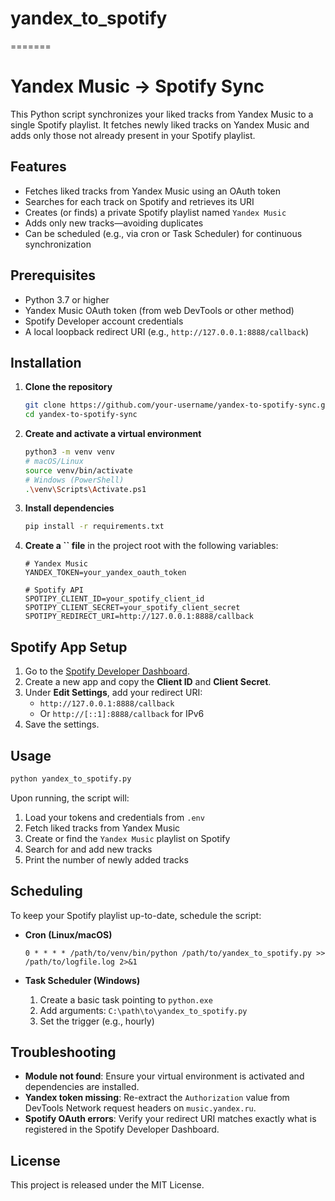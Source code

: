 # yandex_to_spotify
=======
# Yandex Music → Spotify Sync

This Python script synchronizes your liked tracks from Yandex Music to a single Spotify playlist. It fetches newly liked tracks on Yandex Music and adds only those not already present in your Spotify playlist.

## Features

- Fetches liked tracks from Yandex Music using an OAuth token
- Searches for each track on Spotify and retrieves its URI
- Creates (or finds) a private Spotify playlist named `Yandex Music`
- Adds only new tracks—avoiding duplicates
- Can be scheduled (e.g., via cron or Task Scheduler) for continuous synchronization

## Prerequisites

- Python 3.7 or higher
- Yandex Music OAuth token (from web DevTools or other method)
- Spotify Developer account credentials
- A local loopback redirect URI (e.g., `http://127.0.0.1:8888/callback`)

## Installation

1. **Clone the repository**

   ```bash
   git clone https://github.com/your-username/yandex-to-spotify-sync.git
   cd yandex-to-spotify-sync
   ```

2. **Create and activate a virtual environment**

   ```bash
   python3 -m venv venv
   # macOS/Linux
   source venv/bin/activate
   # Windows (PowerShell)
   .\venv\Scripts\Activate.ps1
   ```

3. **Install dependencies**

   ```bash
   pip install -r requirements.txt
   ```

4. **Create a **``** file** in the project root with the following variables:

   ```env
   # Yandex Music
   YANDEX_TOKEN=your_yandex_oauth_token

   # Spotify API
   SPOTIPY_CLIENT_ID=your_spotify_client_id
   SPOTIPY_CLIENT_SECRET=your_spotify_client_secret
   SPOTIPY_REDIRECT_URI=http://127.0.0.1:8888/callback
   ```

## Spotify App Setup

1. Go to the [Spotify Developer Dashboard](https://developer.spotify.com/dashboard/).
2. Create a new app and copy the **Client ID** and **Client Secret**.
3. Under **Edit Settings**, add your redirect URI:
   - `http://127.0.0.1:8888/callback`
   - Or `http://[::1]:8888/callback` for IPv6
4. Save the settings.

## Usage

```bash
python yandex_to_spotify.py
```

Upon running, the script will:

1. Load your tokens and credentials from `.env`
2. Fetch liked tracks from Yandex Music
3. Create or find the `Yandex Music` playlist on Spotify
4. Search for and add new tracks
5. Print the number of newly added tracks

## Scheduling

To keep your Spotify playlist up-to-date, schedule the script:

- **Cron (Linux/macOS)**

  ```cron
  0 * * * * /path/to/venv/bin/python /path/to/yandex_to_spotify.py >> /path/to/logfile.log 2>&1
  ```

- **Task Scheduler (Windows)**

  1. Create a basic task pointing to `python.exe`
  2. Add arguments: `C:\path\to\yandex_to_spotify.py`
  3. Set the trigger (e.g., hourly)

## Troubleshooting

- **Module not found**: Ensure your virtual environment is activated and dependencies are installed.
- **Yandex token missing**: Re-extract the `Authorization` value from DevTools Network request headers on `music.yandex.ru`.
- **Spotify OAuth errors**: Verify your redirect URI matches exactly what is registered in the Spotify Developer Dashboard.

## License

This project is released under the MIT License.
